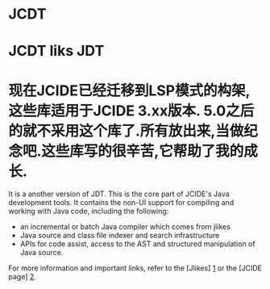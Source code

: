 # JCDT
JCDT  liks  JDT
========
现在JCIDE已经迁移到LSP模式的构架,这些库适用于JCIDE 3.xx版本. 5.0之后的就不采用这个库了.所有放出来,当做纪念吧.这些库写的很辛苦,它帮助了我的成长.
========
It is a another version of JDT.
This is the core part of JCIDE's Java development tools. It contains the non-UI support for compiling and working with Java code, including the following:

* an incremental or batch Java compiler which comes from jlikes
* Java source and class file indexer and search infrastructure
* APIs for code assist, access to the AST and structured manipulation of Java source.

For more information and important links, refer to the [Jlikes] [1] or the [JCIDE page] [2].


[1]: http://jikes.sourceforge.net/
[2]: https://www.javacardos.com/javacardforum/viewforum.php?f=3
